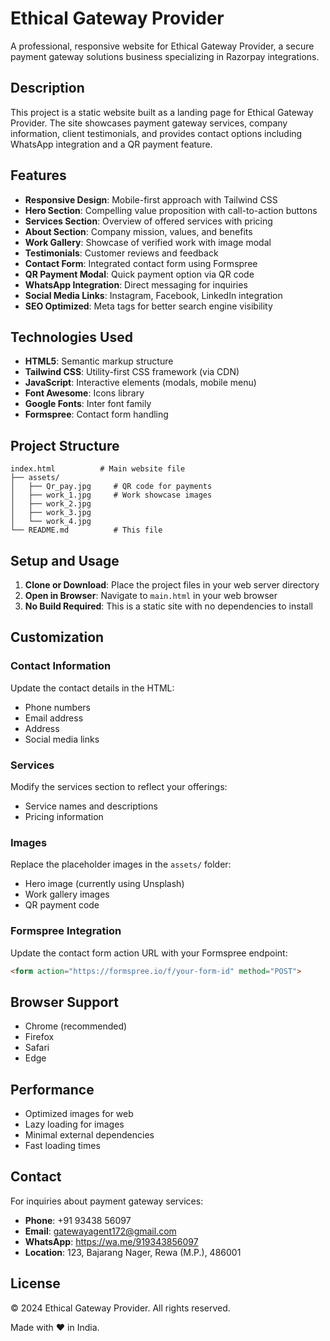 # Ethical Gateway Provider

A professional, responsive website for Ethical Gateway Provider, a secure payment gateway solutions business specializing in Razorpay integrations.

## Description

This project is a static website built as a landing page for Ethical Gateway Provider. The site showcases payment gateway services, company information, client testimonials, and provides contact options including WhatsApp integration and a QR payment feature.

## Features

- **Responsive Design**: Mobile-first approach with Tailwind CSS
- **Hero Section**: Compelling value proposition with call-to-action buttons
- **Services Section**: Overview of offered services with pricing
- **About Section**: Company mission, values, and benefits
- **Work Gallery**: Showcase of verified work with image modal
- **Testimonials**: Customer reviews and feedback
- **Contact Form**: Integrated contact form using Formspree
- **QR Payment Modal**: Quick payment option via QR code
- **WhatsApp Integration**: Direct messaging for inquiries
- **Social Media Links**: Instagram, Facebook, LinkedIn integration
- **SEO Optimized**: Meta tags for better search engine visibility

## Technologies Used

- **HTML5**: Semantic markup structure
- **Tailwind CSS**: Utility-first CSS framework (via CDN)
- **JavaScript**: Interactive elements (modals, mobile menu)
- **Font Awesome**: Icons library
- **Google Fonts**: Inter font family
- **Formspree**: Contact form handling

## Project Structure

```
index.html          # Main website file
├── assets/
│   ├── Qr_pay.jpg     # QR code for payments
│   ├── work_1.jpg     # Work showcase images
│   ├── work_2.jpg
│   ├── work_3.jpg
│   └── work_4.jpg
└── README.md          # This file
```

## Setup and Usage

1. **Clone or Download**: Place the project files in your web server directory
2. **Open in Browser**: Navigate to `main.html` in your web browser
3. **No Build Required**: This is a static site with no dependencies to install

## Customization

### Contact Information
Update the contact details in the HTML:
- Phone numbers
- Email address
- Address
- Social media links

### Services
Modify the services section to reflect your offerings:
- Service names and descriptions
- Pricing information

### Images
Replace the placeholder images in the `assets/` folder:
- Hero image (currently using Unsplash)
- Work gallery images
- QR payment code

### Formspree Integration
Update the contact form action URL with your Formspree endpoint:
```html
<form action="https://formspree.io/f/your-form-id" method="POST">
```

## Browser Support

- Chrome (recommended)
- Firefox
- Safari
- Edge

## Performance

- Optimized images for web
- Lazy loading for images
- Minimal external dependencies
- Fast loading times

## Contact

For inquiries about payment gateway services:
- **Phone**: +91 93438 56097
- **Email**: gatewayagent172@gmail.com
- **WhatsApp**: https://wa.me/919343856097
- **Location**: 123, Bajarang Nager, Rewa (M.P.), 486001

## License

© 2024 Ethical Gateway Provider. All rights reserved.

Made with ♥ in India.

